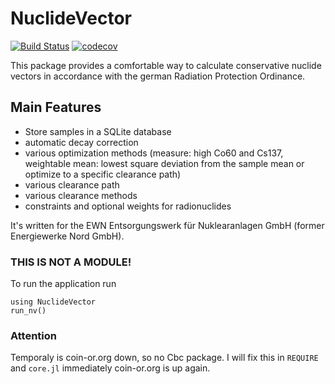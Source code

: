 # NuclideVector

[![Build Status](https://travis-ci.org/Ph0non/NuclideVector.svg?branch=master)](https://travis-ci.org/Ph0non/NuclideVector)
  [![codecov](https://codecov.io/gh/Ph0non/NuclideVector/branch/master/graph/badge.svg)](https://codecov.io/gh/Ph0non/NuclideVector)

This package provides a comfortable way to calculate conservative nuclide vectors in accordance with the german Radiation Protection Ordinance.

## Main Features
- Store samples in a SQLite database
- automatic decay correction
- various optimization methods (measure: high Co60 and Cs137, weightable mean: lowest square deviation from the sample mean or optimize to a specific clearance path)
- various clearance path
- various clearance methods
- constraints and optional weights for radionuclides

It's written for the EWN Entsorgungswerk für Nuklearanlagen GmbH (former Energiewerke Nord GmbH).

### THIS IS NOT A MODULE!
To run the application run
```
using NuclideVector
run_nv()
```

### Attention
Temporaly is coin-or.org down, so no Cbc package. I will fix this in `REQUIRE` and `core.jl` immediately coin-or.org is up again.
